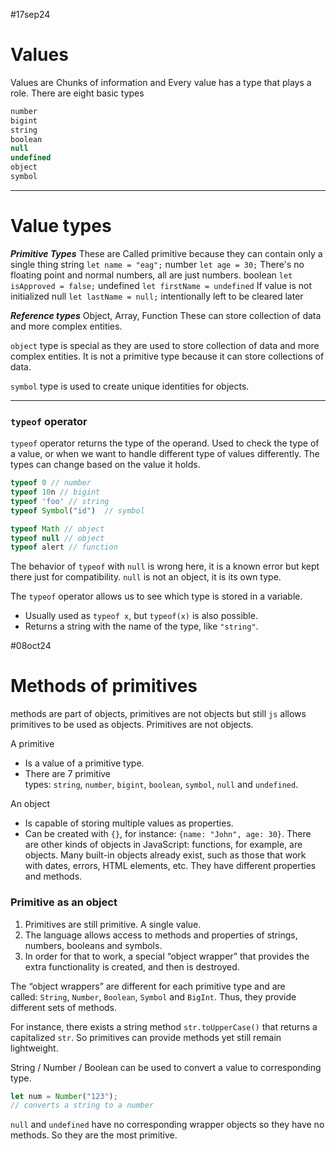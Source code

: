 #17sep24 

# Values

Values are Chunks of information and Every value has a type that plays a role.
There are eight basic types
```js
number
bigint
string
boolean
null
undefined
object
symbol
```

___

# Value types

***Primitive Types***
These are Called primitive because they can contain only a single thing
string      `let name = "eag";`
number  `let age = 30;` There's no floating point and normal numbers, all are just numbers.
boolean   `let isApproved = false;`
undefined  `let firstName = undefined`   If value is not initialized
null           `let lastName = null;`    intentionally left to be cleared later 

***Reference types***
Object, Array, Function
These can store collection of data and more complex entities.

`object` type is special as they are used to store collection of data and more complex entities. It is not a primitive type because it can store collections of data.

`symbol` type is used to create unique identities for objects.


___________
### `typeof` operator

`typeof` operator returns the type of the operand. 
Used to check the type of a value, or when we want to handle different type of values differently. 
The types can change based on the value it holds.

```js
typeof 0 // number
typeof 10n // bigint
typeof 'foo' // string
typeof Symbol("id")  // symbol

typeof Math // object
typeof null // object
typeof alert // function
```

The behavior of `typeof` with `null` is wrong here, it is a known error but kept there just for compatibility. `null` is not an object, it is its own type.

The `typeof` operator allows us to see which type is stored in a variable.
- Usually used as `typeof x`, but `typeof(x)` is also possible.
- Returns a string with the name of the type, like `"string"`.


#08oct24

# Methods of primitives

methods are part of objects, primitives are not objects but still `js` allows primitives to be used as objects.
Primitives are not objects.

A primitive
- Is a value of a primitive type.
- There are 7 primitive types: `string`, `number`, `bigint`, `boolean`, `symbol`, `null` and `undefined`.

An object
- Is capable of storing multiple values as properties.
- Can be created with `{}`, for instance: `{name: "John", age: 30}`. There are other kinds of objects in JavaScript: functions, for example, are objects.
Many built-in objects already exist, such as those that work with dates, errors, HTML elements, etc. They have different properties and methods.

### Primitive as an object

1. Primitives are still primitive. A single value.
2. The language allows access to methods and properties of strings, numbers, booleans and symbols.
3. In order for that to work, a special “object wrapper” that provides the extra functionality is created, and then is destroyed.

The “object wrappers” are different for each primitive type and are called: `String`, `Number`, `Boolean`, `Symbol` and `BigInt`. Thus, they provide different sets of methods.

For instance, there exists a string method `str.toUpperCase()` that returns a capitalized `str`.
So primitives can provide methods yet still remain lightweight.

String / Number / Boolean can be used to convert a value to corresponding type.
```js
let num = Number("123");
// converts a string to a number
```

`null` and `undefined` have no corresponding wrapper objects so they have no methods. So they are the most primitive. 